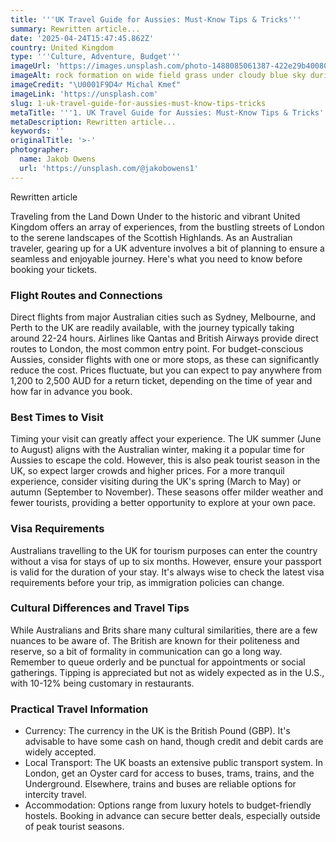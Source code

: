 ```yaml
---
title: '''UK Travel Guide for Aussies: Must-Know Tips & Tricks'''
summary: Rewritten article...
date: '2025-04-24T15:47:45.862Z'
country: United Kingdom
type: '''Culture, Adventure, Budget'''
imageUrl: 'https://images.unsplash.com/photo-1488085061387-422e29b40080'
imageAlt: rock formation on wide field grass under cloudy blue sky during daytime
imageCredit: "\U0001F9D4‍♂️ Michal Kmeť"
imageLink: 'https://unsplash.com'
slug: 1-uk-travel-guide-for-aussies-must-know-tips-tricks
metaTitle: '''1. UK Travel Guide for Aussies: Must-Know Tips & Tricks'''
metaDescription: Rewritten article...
keywords: ''
originalTitle: '>-'
photographer:
  name: Jakob Owens
  url: 'https://unsplash.com/@jakobowens1'
---
```









Rewritten article

Traveling from the Land Down Under to the historic and vibrant United Kingdom offers an array of experiences, from the bustling streets of London to the serene landscapes of the Scottish Highlands. As an Australian traveler, gearing up for a UK adventure involves a bit of planning to ensure a seamless and enjoyable journey. Here's what you need to know before booking your tickets.

### Flight Routes and Connections

Direct flights from major Australian cities such as Sydney, Melbourne, and Perth to the UK are readily available, with the journey typically taking around 22-24 hours. Airlines like Qantas and British Airways provide direct routes to London, the most common entry point. For budget-conscious Aussies, consider flights with one or more stops, as these can significantly reduce the cost. Prices fluctuate, but you can expect to pay anywhere from 1,200 to 2,500 AUD for a return ticket, depending on the time of year and how far in advance you book.

### Best Times to Visit

Timing your visit can greatly affect your experience. The UK summer (June to August) aligns with the Australian winter, making it a popular time for Aussies to escape the cold. However, this is also peak tourist season in the UK, so expect larger crowds and higher prices. For a more tranquil experience, consider visiting during the UK's spring (March to May) or autumn (September to November). These seasons offer milder weather and fewer tourists, providing a better opportunity to explore at your own pace.

### Visa Requirements

Australians travelling to the UK for tourism purposes can enter the country without a visa for stays of up to six months. However, ensure your passport is valid for the duration of your stay. It's always wise to check the latest visa requirements before your trip, as immigration policies can change.

### Cultural Differences and Travel Tips

While Australians and Brits share many cultural similarities, there are a few nuances to be aware of. The British are known for their politeness and reserve, so a bit of formality in communication can go a long way. Remember to queue orderly and be punctual for appointments or social gatherings. Tipping is appreciated but not as widely expected as in the U.S., with 10-12% being customary in restaurants.

### Practical Travel Information

- Currency: The currency in the UK is the British Pound (GBP). It's advisable to have some cash on hand, though credit and debit cards are widely accepted.
- Local Transport: The UK boasts an extensive public transport system. In London, get an Oyster card for access to buses, trams, trains, and the Underground. Elsewhere, trains and buses are reliable options for intercity travel.
- Accommodation: Options range from luxury hotels to budget-friendly hostels. Booking in advance can secure better deals, especially outside of peak tourist seasons.
